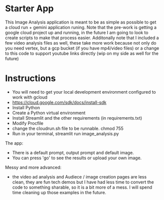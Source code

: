 # Starter App
This Image Analysis application is meant to be as simple as possible to get a cloud run + gemini application runing.
Note that the pre-work is getting a google cloud project up and running, in the future I am going to look to create scripts to make that process easier.
Additonally note that I included a few video analysis files as well, these take more work because not only do you need vertex, but a gcp bucket (if you have mp4/video files) or a change to this code to support youtube links directly (wip on my side as well for the future)

# Instructions
- You will need to get your local development environment configured to work with gcloud
- https://cloud.google.com/sdk/docs/install-sdk
- Install Python
- Create a Python virtual environment
- Install Streamlit and the other requirements (in requirements.txt)
- Modify Procfile
- change the cloudrun.sh file to be runnable. chmod 755
- Run in your terminal, streamlit run image_analysis.py

The app:
- There is a default prompt, output prompt and default image. 
- You can press 'go' to see the results or upload your own image.

Messy and more advanced:
- the video ad analysis and Audiece / image creation pages are less clean, they are fun tech demos but I have had less time to convert the code to something sharable, so it is a bit more of a mess.  I will spend time cleaning up those examples in the future.

